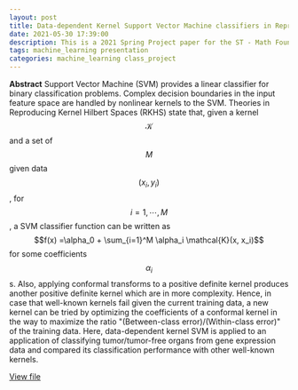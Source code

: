 ```yaml
---
layout: post
title: Data-dependent Kernel Support Vector Machine classifiers in Reproducing Kernel Hilbert Space
date: 2021-05-30 17:39:00
description: This is a 2021 Spring Project paper for the ST - Math Foundations of Probabilistic Artificial Intelligence II class.
tags: machine_learning presentation
categories: machine_learning class_project
---
```


**Abstract**
Support Vector Machine (SVM) provides a linear classifier for binary classification problems. Complex decision boundaries in the input feature space are handled by nonlinear kernels to the SVM. Theories in Reproducing Kernel Hilbert Spaces (RKHS) state that, given a kernel $$\mathcal{K}$$ and a set of $$M$$ given data $$(x_i,y_i)$$, for $$i=1,\cdots,M$$, a SVM classifier function can be written as $$f(x) =\alpha_0 + \sum_{i=1}^M \alpha_i \mathcal{K}(x, x_i)$$ for some coefficients $$\alpha_i$$s. Also, applying conformal transforms to a positive definite kernel produces another positive definite kernel which are in more complexity. Hence, in case that well-known kernels fail given the current training data, a new kernel can be tried by optimizing the coefficients of a conformal kernel in the way to maximize the ratio "(Between-class error)/(Within-class error)" of the training data. Here, data-dependent kernel SVM is applied to an application of classifying tumor/tumor-free organs from gene expression data and compared its classification performance with other well-known kernels.

[View file](/assets/pdf/project_paper_math_found_of_ai.pdf)
